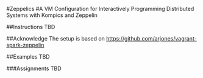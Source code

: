 #Zeppelics
#A VM Configuration for Interactively Programming Distributed Systems with Kompics and Zeppelin

##Instructions
TBD

##Acknowledge
The setup is based on https://github.com/arjones/vagrant-spark-zeppelin

##Examples
TBD

###Assignments
TBD

